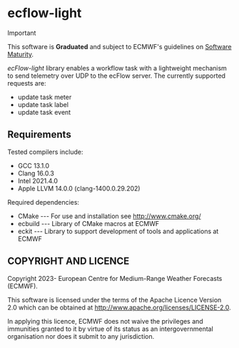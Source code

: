 # ecflow-light

> [!IMPORTANT]
> This software is **Graduated** and subject to ECMWF's guidelines on [Software Maturity](https://github.com/ecmwf/codex/raw/refs/heads/main/Project%20Maturity).

*ecFlow-light* library enables a workflow task with a lightweight mechanism to send telemetry over UDP to the ecFlow
server. The currently supported requests are:

 - update task meter
 - update task label
 - update task event

## Requirements

Tested compilers include:

- GCC 13.1.0
- Clang 16.0.3
- Intel 2021.4.0
- Apple LLVM 14.0.0 (clang-1400.0.29.202)

Required dependencies:

- CMake --- For use and installation see http://www.cmake.org/
- ecbuild --- Library of CMake macros at ECMWF
- eckit --- Library to support development of tools and applications at ECMWF

## COPYRIGHT AND LICENCE

Copyright 2023- European Centre for Medium-Range Weather Forecasts (ECMWF).

This software is licensed under the terms of the Apache Licence Version 2.0
which can be obtained at http://www.apache.org/licenses/LICENSE-2.0.

In applying this licence, ECMWF does not waive the privileges and immunities granted to it by
virtue of its status as an intergovernmental organisation nor does it submit to any jurisdiction.
